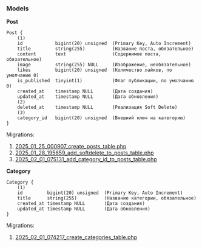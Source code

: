 ### Models
<b>Post</b>
```plaintext
Post {
    (1)    
    id            bigint(20) unsigned  (Primary Key, Auto Increment)
    title         string(255)          (Название поста, обязательное)
    content       text                 (Содержимое поста, обязательное)
    image         string(255) NULL     (Изображение, необязательное)
    likes         bigint(20) unsigned  (Количество лайков, по умолчанию 0)
    is_published  tinyint(1)           (Флаг публикации, по умолчанию 0)
    created_at    timestamp NULL       (Дата создания)
    updated_at    timestamp NULL       (Дата обновления)
    (2)
    deleted_at    timestamp NULL       (Реализация Soft Delete)
    (3)
    category_id   bigint(20) unsigned  (Внешний ключ на категорию)
}
```
Migrations:
1. [2025_01_25_000907_create_posts_table.php](https://github.com/misha366/php-learn-laravel/blob/master/database/migrations/2025_01_25_000907_create_posts_table.php)
2. [2025_01_28_195659_add_softdelete_to_posts_table.php](https://github.com/misha366/php-learn-laravel/blob/master/database/migrations/2025_01_28_195659_add_softdelete_to_posts_table.php)
3. [2025_02_01_075131_add_category_id_to_posts_table.php
   ](https://github.com/misha366/php-learn-laravel/blob/master/database/migrations/2025_02_01_075131_add_category_id_to_posts_table.php)

<b>Category</b>
```plaintext
Category {
    (1)
    id         bigint(20) unsigned  (Primary Key, Auto Increment)
    title      string(255)          (Название категории, обязательное)
    created_at timestamp NULL       (Дата создания)
    updated_at timestamp NULL       (Дата обновления)
}
```
Migrations:
1. [2025_02_01_074217_create_categories_table.php](https://github.com/misha366/php-learn-laravel/blob/master/database/migrations/2025_02_01_074217_create_categories_table.php)
